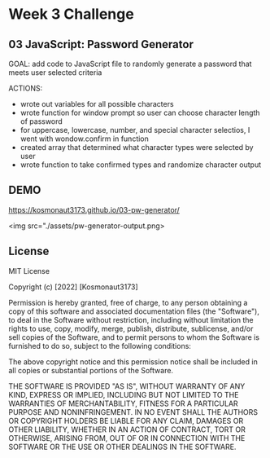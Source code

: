 # Week 3 Challenge

## 03 JavaScript: Password Generator

GOAL: add code to JavaScript file to randomly generate a password that meets user selected criteria

ACTIONS:
- wrote out variables for all possible characters
- wrote function for window prompt so user can choose character length of password
- for uppercase, lowercase, number, and special character selectios, I went with wondow.confirm in function
- created array that determined what character types were selected by user
- wrote function to take confirmed types and randomize character output

## DEMO

https://kosmonaut3173.github.io/03-pw-generator/

<img src="./assets/pw-generator-output.png>

## License
MIT License

Copyright (c) [2022] [Kosmonaut3173]

Permission is hereby granted, free of charge, to any person obtaining a copy of this software and associated documentation files (the "Software"), to deal in the Software without restriction, including without limitation the rights to use, copy, modify, merge, publish, distribute, sublicense, and/or sell copies of the Software, and to permit persons to whom the Software is furnished to do so, subject to the following conditions:

The above copyright notice and this permission notice shall be included in all copies or substantial portions of the Software.

THE SOFTWARE IS PROVIDED "AS IS", WITHOUT WARRANTY OF ANY KIND, EXPRESS OR IMPLIED, INCLUDING BUT NOT LIMITED TO THE WARRANTIES OF MERCHANTABILITY, FITNESS FOR A PARTICULAR PURPOSE AND NONINFRINGEMENT. IN NO EVENT SHALL THE AUTHORS OR COPYRIGHT HOLDERS BE LIABLE FOR ANY CLAIM, DAMAGES OR OTHER LIABILITY, WHETHER IN AN ACTION OF CONTRACT, TORT OR OTHERWISE, ARISING FROM, OUT OF OR IN CONNECTION WITH THE SOFTWARE OR THE USE OR OTHER DEALINGS IN THE SOFTWARE.
